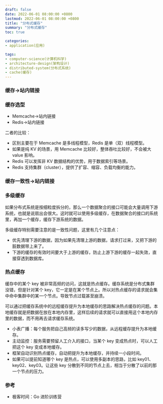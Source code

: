 ```yaml
---
draft: false
date: 2022-06-01 08:00:00 +0800
lastmod: 2022-06-01 08:00:00 +0800
title: "分布式缓存"
summary: "分布式缓存"
toc: true

categories:
- application(应用)

tags:
- computer-science(计算机科学)
- architecture-design(架构设计)
- distributed-system(分布式系统)
- cache(缓存)
---
```


### 缓存->站内链接

### 缓存选型

- Memcache->站内链接
- Redis->站内链接

二者的比较：

- 区别主要在于 Memcache 是多线程模型，Redis 是单（双）线程模型。
- 如果是纯 KV 的场景，用 Memcache 比较好，整体吞吐比较好，不会被大 value 影响。
- Redis 可以发挥非 KV 数据结构的优势，用于数据索引等场景。
- Redis 支持集群（cluster），提供了扩容、缩容、负载均衡的能力。

### 缓存一致性->站内链接

### 多级缓存

如果分布式系统是按细粒度拆分的，那么一个数据聚合的接口可能会大量调用下游系统，也就是说扇出会很大。这时就可以使用多级缓存，在数据聚合的接口的系统里，再加一个缓存，缓存下游系统的数据。

多级缓存特别需要注意的是一致性问题，这里有几个注意点：

- 优先清理下游的数据，因为如果先清理上游的数据，请求打过来，又把下游的脏数据带上来了。
- 下游的缓存的有效时间要大于上游的缓存，防止上游下游的缓存一起失效，直接穿透到数据库。

### 热点缓存

缓存中的某个 key 被非常高频的访问，这就是热点缓存。缓存系统是分布式集群没错，但是针对某个 key，它一定是在某个节点上。所以对热点缓存的请求就会集中命中集群中的某一个节点。导致节点过载甚至崩溃。

可以通过把缓存系统中的远程缓存提升为本地缓存的思路解决热点缓存的问题。本地缓存就是把数据在放在本地内存里，这样后续的请求就可以直接用这个本地内存里的数据，而不用再去请求缓存系统。

- 小表广播：每个服务把自己高频的读多写少的数据，从远程缓存提升为本地缓存。
- 主动监控：服务需要预留人工介入的接口，当某个 key 变成热点时，可以人工把这个 key 变成本地缓存。
- 框架自动识别热点缓存，自动把提升为本地缓存，并持续一小段时间。
- 如果可以提前知道哪个 key 是热点，可以使用多副本的思路，比如 key01、key02、key03。让这些 key 分散到不同的节点上去，相当于分散了以前的那一个节点的压力。

### 参考

- 极客时间：Go 进阶训练营
